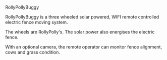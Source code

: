 
RollyPollyBuggy

RollyPollyBuggy is a three
wheeled solar powered, WIFI
remote controlled electric
fence moving system.

The wheels are RollyPolly's.
The solar power also 
energises the electric fence.

With an optional camera,
the remote operator can
monitor fence alignment,
cows and grass condition.



